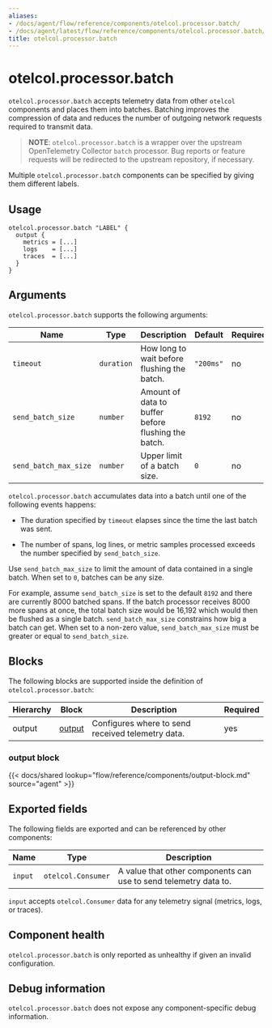 ```yaml
---
aliases:
- /docs/agent/flow/reference/components/otelcol.processor.batch/
- /docs/agent/latest/flow/reference/components/otelcol.processor.batch/
title: otelcol.processor.batch
---
```


# otelcol.processor.batch

`otelcol.processor.batch` accepts telemetry data from other `otelcol`
components and places them into batches. Batching improves the compression of
data and reduces the number of outgoing network requests required to transmit
data.

> **NOTE**: `otelcol.processor.batch` is a wrapper over the upstream
> OpenTelemetry Collector `batch` processor. Bug reports or feature requests
> will be redirected to the upstream repository, if necessary.

Multiple `otelcol.processor.batch` components can be specified by giving them
different labels.

## Usage

```river
otelcol.processor.batch "LABEL" {
  output {
    metrics = [...]
    logs    = [...]
    traces  = [...]
  }
}
```

## Arguments

`otelcol.processor.batch` supports the following arguments:

Name | Type | Description | Default | Required
---- | ---- | ----------- | ------- | --------
`timeout` | `duration` | How long to wait before flushing the batch. | `"200ms"` | no
`send_batch_size` | `number` | Amount of data to buffer before flushing the batch. | `8192` | no
`send_batch_max_size` | `number` | Upper limit of a batch size. | `0` | no

`otelcol.processor.batch` accumulates data into a batch until one of the
following events happens:

* The duration specified by `timeout` elapses since the time the last batch was
  sent.

* The number of spans, log lines, or metric samples processed exceeds the
  number specified by `send_batch_size`.

Use `send_batch_max_size` to limit the amount of data contained in a single
batch. When set to `0`, batches can be any size.

For example, assume `send_batch_size` is set to the default `8192` and there
are currently 8000 batched spans. If the batch processor receives 8000 more
spans at once, the total batch size would be 16,192 which would then be flushed
as a single batch. `send_batch_max_size` constrains how big a batch can get.
When set to a non-zero value, `send_batch_max_size` must be greater or equal to
`send_batch_size`.

## Blocks

The following blocks are supported inside the definition of
`otelcol.processor.batch`:

Hierarchy | Block | Description | Required
--------- | ----- | ----------- | --------
output | [output][] | Configures where to send received telemetry data. | yes

[output]: #output-block

### output block

{{< docs/shared lookup="flow/reference/components/output-block.md" source="agent" >}}

## Exported fields

The following fields are exported and can be referenced by other components:

Name | Type | Description
---- | ---- | -----------
`input` | `otelcol.Consumer` | A value that other components can use to send telemetry data to.

`input` accepts `otelcol.Consumer` data for any telemetry signal (metrics,
logs, or traces).

## Component health

`otelcol.processor.batch` is only reported as unhealthy if given an invalid
configuration.

## Debug information

`otelcol.processor.batch` does not expose any component-specific debug
information.
